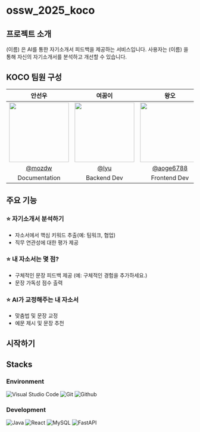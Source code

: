 # ossw_2025_koco

## 프로젝트 소개
(이름) 은 AI를 통한 자기소개서 피드백을 제공하는 서비스입니다.
사용자는 (이름) 을 통해 자신의 자기소개서를 분석하고 개선할 수 있습니다.


## KOCO 팀원 구성

|안선우|여꿈이|왕오|👑이현택|
|:---:|:---:|:---:|:---:|
|<img width="160px" src="https://avatars.githubusercontent.com/u/81153530?v=4"/>|<img width="160px" src="https://avatars.githubusercontent.com/u/78198528?v=4"/>|<img width="160px" src="https://avatars.githubusercontent.com/u/92364747?v=4"/>|<img width="160px" src="https://avatars.githubusercontent.com/u/76274305?v=4"/>|
|[@mozdw](https://github.com/mozdw)|[@lyu](https://github.com/unmiusers)|[@aoge6788](https://github.com/aoge6788)|[@dlgusxor12](https://github.com/dlgusxor12)|
|Documentation|Backend Dev|Frontend Dev|PM, Server Dev|


## 주요 기능

### ⭐️ 자기소개서 분석하기
- 자소서에서 핵심 키워드 추출(예: 팀워크, 협업)
- 직무 연관성에 대한 평가 제공

### ⭐️ 내 자소서는 몇 점?
- 구체적인 문장 피드백 제공 (예: 구체적인 경험을 추가하세요.)​
- 문장 가독성 점수 출력

### ⭐️ AI가 교정해주는 내 자소서​
- 맞춤법 및 문장 교정​
- 예문 제시 및 문장 추천

## 시작하기

## Stacks

### Environment
![Visual Studio Code](https://img.shields.io/badge/Visual%20Studio%20Code-007ACC?style=for-the-badge&logo=Visual%20Studio%20Code&logoColor=white)
![Git](https://img.shields.io/badge/Git-F05032?style=for-the-badge&logo=Git&logoColor=white)
![Github](https://img.shields.io/badge/GitHub-181717?style=for-the-badge&logo=GitHub&logoColor=white)             

### Development
![Java](https://img.shields.io/badge/java-%23ED8B00.svg?style=for-the-badge&logo=openjdk&logoColor=white)
![React](https://img.shields.io/badge/React-20232A?style=for-the-badge&logo=react&logoColor=61DAFB)
![MySQL](https://img.shields.io/badge/mysql-4479A1.svg?style=for-the-badge&logo=mysql&logoColor=white)
![FastAPI](https://img.shields.io/badge/FastAPI-005571?style=for-the-badge&logo=fastapi)



